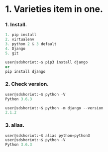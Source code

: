 # 1. Varieties item in one.

### 1. Install.
```python
1. pip install
2. virtualenv
3. python 2 & 3 default
4. Django 
5. git

user@sdshoriot:~$ pip3 install django
or 
pip install django
```

### 2. Check version.
```python
user@sdshoriot:~$ python -V
Python 3.6.3

user@sdshoriot:~$ python -m django --version
2.1.2
```

### 3. alias.
```python
user@sdshoriot:~$ alias python=python3
user@sdshoriot:~$ python -V
Python 3.6.3
```

